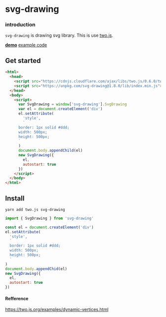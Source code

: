 # svg-drawing

### introduction

`svg-drawing` is drawing svg library. This is use [two.js](https://github.com/jonobr1/two.js).

**[demo](https://kmkzt.github.io/svg-drawing/)**
[example code](src/example/)

## Get started

```html
<html>
  <head>
    <script src="https://cdnjs.cloudflare.com/ajax/libs/two.js/0.6.0/two.min.js"></script>
    <script src="https://unpkg.com/svg-drawing@1.8.0/lib/index.min.js"></script>
  </head>
  <body>
    <script>
      var SvgDrawing = window['svg-drawing'].SvgDrawing
      var el = document.createElement('div')
      el.setAttribute(
        'style',
        `
      border: 1px solid #ddd;
      width: 500px;
      height: 500px;
      `
      )
      document.body.appendChild(el)
      new SvgDrawing({
        el,
        autostart: true
      })
    </script>
  </body>
</html>
```

## Install

```shell
yarn add two.js svg-drawing
```

```javascript
import { SvgDrawing } from 'svg-drawing'

const el = document.createElement('div')
el.setAttribute(
  'style',
  `
  border: 1px solid #ddd;
  width: 500px;
  height: 500px;
  `
)
document.body.appendChid(el)
new SvgDrawing({
  el,
  autostart: true
})
```

#### Refference

https://two.js.org/examples/dynamic-vertices.html
